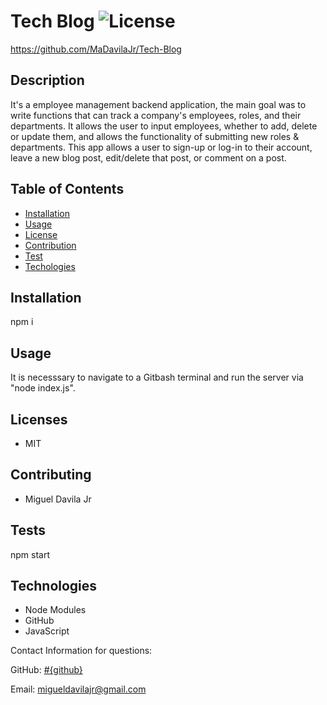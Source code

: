 # Tech Blog ![License](https://img.shields.io/static/v1?label=License&message=MIT&color=BLUE)
https://github.com/MaDavilaJr/Tech-Blog

## Description

It's a employee management backend application, the main goal was to write functions that can track a company's employees, roles, and their departments. It allows the user to input employees, whether to add, delete or update them, and allows the functionality of submitting new roles & departments. This app allows a user to sign-up or log-in to their account, leave a new blog post, edit/delete that post, or comment on a post.

## Table of Contents

* [Installation](#installation)
* [Usage](#usage)
* [License](#licenses)
* [Contribution](#contributing)
* [Test](#tests)
* [Techologies](#technologies)


## Installation
npm i

## Usage
It is necesssary to navigate to a Gitbash terminal and run the server via "node index.js".

## Licenses
* MIT

## Contributing
* Miguel Davila Jr

## Tests
npm start

## Technologies

* Node Modules
* GitHub
* JavaScript





Contact Information for questions: 


GitHub: [#{github}](https://github.com/MaDavilaJr) 

Email: migueldavilajr@gmail.com

